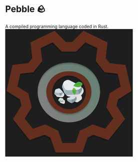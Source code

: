 # Pebble 🪨
A compiled programming language coded in Rust. <br>
![Pebble with Rust](https://github.com/EtherD3v/EtherD3v/blob/main/Pebble.png)
